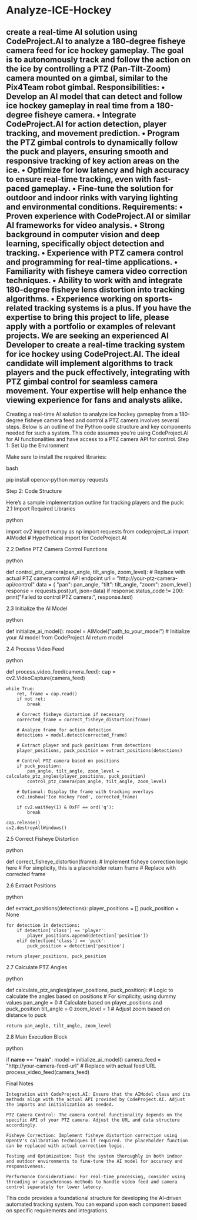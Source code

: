 # Analyze-ICE-Hockey
create a real-time AI solution using CodeProject.AI to analyze a 180-degree fisheye camera feed for ice hockey gameplay. The goal is to autonomously track and follow the action on the ice by controlling a PTZ (Pan-Tilt-Zoom) camera mounted on a gimbal, similar to the Pix4Team robot gimbal. Responsibilities: • Develop an AI model that can detect and follow ice hockey gameplay in real time from a 180-degree fisheye camera. • Integrate CodeProject.AI for action detection, player tracking, and movement prediction. • Program the PTZ gimbal controls to dynamically follow the puck and players, ensuring smooth and responsive tracking of key action areas on the ice. • Optimize for low latency and high accuracy to ensure real-time tracking, even with fast-paced gameplay. • Fine-tune the solution for outdoor and indoor rinks with varying lighting and environmental conditions. Requirements: • Proven experience with CodeProject.AI or similar AI frameworks for video analysis. • Strong background in computer vision and deep learning, specifically object detection and tracking. • Experience with PTZ camera control and programming for real-time applications. • Familiarity with fisheye camera video correction techniques. • Ability to work with and integrate 180-degree fisheye lens distortion into tracking algorithms. • Experience working on sports-related tracking systems is a plus. If you have the expertise to bring this project to life, please apply with a portfolio or examples of relevant projects. We are seeking an experienced AI Developer to create a real-time tracking system for ice hockey using CodeProject.AI. The ideal candidate will implement algorithms to track players and the puck effectively, integrating with PTZ gimbal control for seamless camera movement. Your expertise will help enhance the viewing experience for fans and analysts alike.
--------------
Creating a real-time AI solution to analyze ice hockey gameplay from a 180-degree fisheye camera feed and control a PTZ camera involves several steps. Below is an outline of the Python code structure and key components needed for such a system. This code assumes you're using CodeProject.AI for AI functionalities and have access to a PTZ camera API for control.
Step 1: Set Up the Environment

Make sure to install the required libraries:

bash

pip install opencv-python numpy requests

Step 2: Code Structure

Here’s a sample implementation outline for tracking players and the puck:
2.1 Import Required Libraries

python

import cv2
import numpy as np
import requests
from codeproject_ai import AIModel  # Hypothetical import for CodeProject.AI

2.2 Define PTZ Camera Control Functions

python

def control_ptz_camera(pan_angle, tilt_angle, zoom_level):
    # Replace with actual PTZ camera control API endpoint
    url = "http://your-ptz-camera-api/control"
    data = {
        "pan": pan_angle,
        "tilt": tilt_angle,
        "zoom": zoom_level
    }
    response = requests.post(url, json=data)
    if response.status_code != 200:
        print("Failed to control PTZ camera:", response.text)

2.3 Initialize the AI Model

python

def initialize_ai_model():
    model = AIModel("path_to_your_model")  # Initialize your AI model from CodeProject.AI
    return model

2.4 Process Video Feed

python

def process_video_feed(camera_feed):
    cap = cv2.VideoCapture(camera_feed)

    while True:
        ret, frame = cap.read()
        if not ret:
            break
        
        # Correct fisheye distortion if necessary
        corrected_frame = correct_fisheye_distortion(frame)
        
        # Analyze frame for action detection
        detections = model.detect(corrected_frame)

        # Extract player and puck positions from detections
        player_positions, puck_position = extract_positions(detections)

        # Control PTZ camera based on positions
        if puck_position:
            pan_angle, tilt_angle, zoom_level = calculate_ptz_angles(player_positions, puck_position)
            control_ptz_camera(pan_angle, tilt_angle, zoom_level)

        # Optional: Display the frame with tracking overlays
        cv2.imshow('Ice Hockey Feed', corrected_frame)
        
        if cv2.waitKey(1) & 0xFF == ord('q'):
            break

    cap.release()
    cv2.destroyAllWindows()

2.5 Correct Fisheye Distortion

python

def correct_fisheye_distortion(frame):
    # Implement fisheye correction logic here
    # For simplicity, this is a placeholder
    return frame  # Replace with corrected frame

2.6 Extract Positions

python

def extract_positions(detections):
    player_positions = []
    puck_position = None
    
    for detection in detections:
        if detection['class'] == 'player':
            player_positions.append(detection['position'])
        elif detection['class'] == 'puck':
            puck_position = detection['position']
    
    return player_positions, puck_position

2.7 Calculate PTZ Angles

python

def calculate_ptz_angles(player_positions, puck_position):
    # Logic to calculate the angles based on positions
    # For simplicity, using dummy values
    pan_angle = 0  # Calculate based on player_positions and puck_position
    tilt_angle = 0
    zoom_level = 1  # Adjust zoom based on distance to puck

    return pan_angle, tilt_angle, zoom_level

2.8 Main Execution Block

python

if __name__ == "__main__":
    model = initialize_ai_model()
    camera_feed = "http://your-camera-feed-url"  # Replace with actual feed URL
    process_video_feed(camera_feed)

Final Notes

    Integration with CodeProject.AI: Ensure that the AIModel class and its methods align with the actual API provided by CodeProject.AI. Adjust the imports and initialization as needed.

    PTZ Camera Control: The camera control functionality depends on the specific API of your PTZ camera. Adjust the URL and data structure accordingly.

    Fisheye Correction: Implement fisheye distortion correction using OpenCV's calibration techniques if required. The placeholder function can be replaced with actual correction logic.

    Testing and Optimization: Test the system thoroughly in both indoor and outdoor environments to fine-tune the AI model for accuracy and responsiveness.

    Performance Considerations: For real-time processing, consider using threading or asynchronous methods to handle video feed and camera control separately for lower latency.

This code provides a foundational structure for developing the AI-driven automated tracking system. You can expand upon each component based on specific requirements and integrations.

